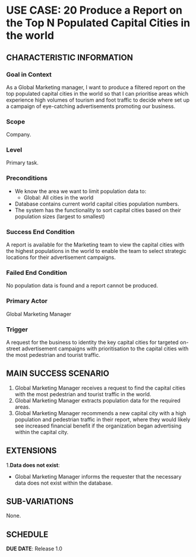 # USE CASE: 20 Produce a Report on the Top N Populated Capital Cities in the world

## CHARACTERISTIC INFORMATION

### Goal in Context

As a Global Marketing manager, I want to produce a filtered report on the top populated capital cities in the world so that I can prioritise areas which experience high volumes of tourism and foot traffic to decide where set up a campaign of eye-catching advertisements promoting our business.

### Scope

Company.

### Level

Primary task.

### Preconditions

- We know the area we want to limit population data to:
    - Global: All cities in the world
- Database contains current world capital cities population numbers.
- The system has the functionality to sort capital cities based on their population sizes (largest to smallest)

### Success End Condition

A report is available for the Marketing team to view the capital cities with the highest populations in the world to enable the team to select strategic locations for their advertisement campaigns. 

### Failed End Condition

No population data is found and a report cannot be produced.

### Primary Actor

Global Marketing Manager

### Trigger

A request for the business to identity the key capital cities for targeted on-street advertisement campaigns with prioritisation to the capital cities with the most pedestrian and tourist traffic.

## MAIN SUCCESS SCENARIO

1. Global Marketing Manager receives a request to find the capital cities with the most pedestrian and tourist traffic in the world.
2. Global Marketing Manager extracts population data for the required areas.
3. Global Marketing Manager recommends a new capital city with a high population and pedestrian traffic in their report, where they would likely see increased financial benefit if the organization began advertising within the capital city.

## EXTENSIONS

1.**Data does not exist**:
  - Global Marketing Manager informs the requester that the necessary data does not exist within the database.

## SUB-VARIATIONS

None.

## SCHEDULE

**DUE DATE**: Release 1.0